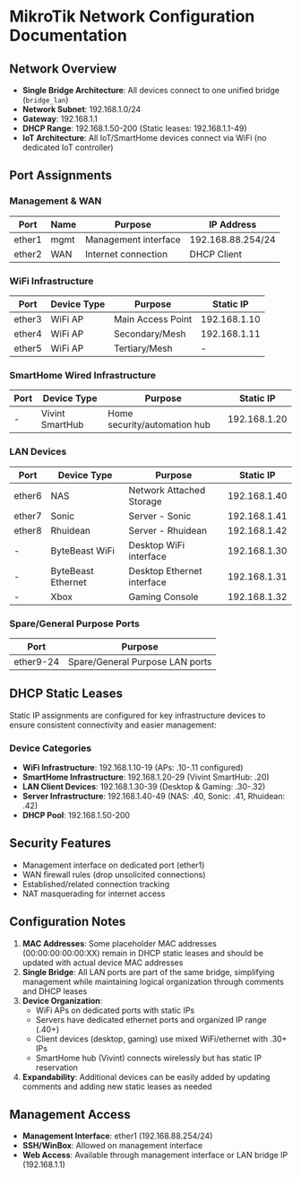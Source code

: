 # MikroTik Network Configuration Documentation

## Network Overview
- **Single Bridge Architecture**: All devices connect to one unified bridge (`bridge_lan`)
- **Network Subnet**: 192.168.1.0/24
- **Gateway**: 192.168.1.1
- **DHCP Range**: 192.168.1.50-200 (Static leases: 192.168.1.1-49)
- **IoT Architecture**: All IoT/SmartHome devices connect via WiFi (no dedicated IoT controller)

## Port Assignments

### Management & WAN
| Port   | Name | Purpose | IP Address |
|--------|------|---------|------------|
| ether1 | mgmt | Management interface | 192.168.88.254/24 |
| ether2 | WAN  | Internet connection | DHCP Client |

### WiFi Infrastructure
| Port   | Device Type | Purpose | Static IP |
|--------|-------------|---------|-----------|
| ether3 | WiFi AP | Main Access Point | 192.168.1.10 |
| ether4 | WiFi AP | Secondary/Mesh | 192.168.1.11 |
| ether5 | WiFi AP | Tertiary/Mesh | - |

### SmartHome Wired Infrastructure
| Port   | Device Type | Purpose | Static IP |
|--------|-------------|---------|-----------|
| - | Vivint SmartHub | Home security/automation hub | 192.168.1.20 |

### LAN Devices
| Port   | Device Type | Purpose | Static IP |
|--------|-------------|---------|-----------|
| ether6 | NAS | Network Attached Storage | 192.168.1.40 |
| ether7 | Sonic | Server - Sonic | 192.168.1.41 |
| ether8 | Rhuidean | Server - Rhuidean | 192.168.1.42 |
| - | ByteBeast WiFi | Desktop WiFi interface | 192.168.1.30 |
| - | ByteBeast Ethernet | Desktop Ethernet interface | 192.168.1.31 |
| - | Xbox | Gaming Console | 192.168.1.32 |

### Spare/General Purpose Ports
| Port | Purpose |
|------|---------|
| ether9-24 | Spare/General Purpose LAN ports |

## DHCP Static Leases
Static IP assignments are configured for key infrastructure devices to ensure consistent connectivity and easier management:

### Device Categories
- **WiFi Infrastructure**: 192.168.1.10-19 (APs: .10-.11 configured)
- **SmartHome Infrastructure**: 192.168.1.20-29 (Vivint SmartHub: .20)
- **LAN Client Devices**: 192.168.1.30-39 (Desktop & Gaming: .30-.32)
- **Server Infrastructure**: 192.168.1.40-49 (NAS: .40, Sonic: .41, Rhuidean: .42)
- **DHCP Pool**: 192.168.1.50-200

## Security Features
- Management interface on dedicated port (ether1)
- WAN firewall rules (drop unsolicited connections)
- Established/related connection tracking
- NAT masquerading for internet access

## Configuration Notes
1. **MAC Addresses**: Some placeholder MAC addresses (00:00:00:00:00:XX) remain in DHCP static leases and should be updated with actual device MAC addresses
2. **Single Bridge**: All LAN ports are part of the same bridge, simplifying management while maintaining logical organization through comments and DHCP leases
3. **Device Organization**: 
   - WiFi APs on dedicated ports with static IPs
   - Servers have dedicated ethernet ports and organized IP range (.40+)
   - Client devices (desktop, gaming) use mixed WiFi/ethernet with .30+ IPs
   - SmartHome hub (Vivint) connects wirelessly but has static IP reservation
4. **Expandability**: Additional devices can be easily added by updating comments and adding new static leases as needed

## Management Access
- **Management Interface**: ether1 (192.168.88.254/24)
- **SSH/WinBox**: Allowed on management interface
- **Web Access**: Available through management interface or LAN bridge IP (192.168.1.1)
